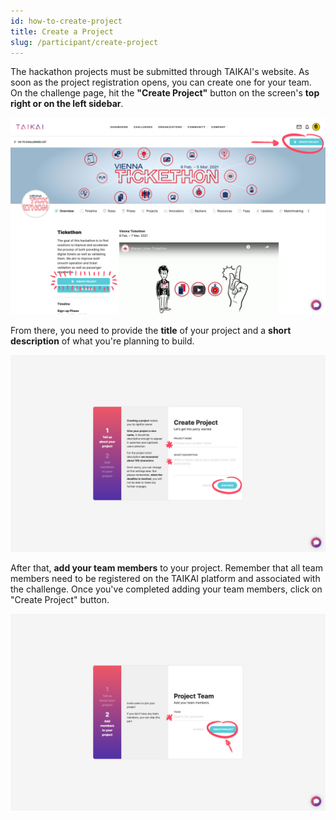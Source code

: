 ```yaml
---
id: how-to-create-project
title: Create a Project
slug: /participant/create-project
---
```


The hackathon projects must be submitted through TAIKAI's website. As soon as the project registration opens, you can create one for your team. On the challenge page, hit the **"Create Project"** button on the screen's **top right or on the left sidebar**.

![img](../../static/img/participant/how-to-create-project-01.jpg)

From there, you need to provide the **title** of your project and a **short description** of what you're planning to build.

![img](../../static/img/participant/how-to-create-project-02.jpg)

After that, **add your team members** to your project. Remember that all team members need to be registered on the TAIKAI platform and associated with the challenge. Once you've completed adding your team members, click on "Create Project" button.

![img](../../static/img/participant/how-to-create-project-03.jpg)
